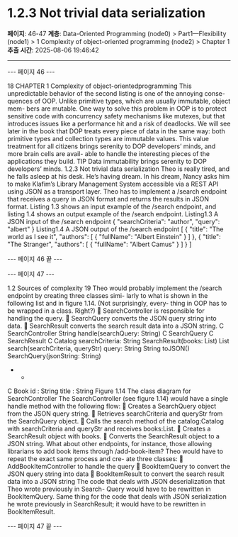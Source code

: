 # 1.2.3 Not trivial data serialization

**페이지**: 46-47
**계층**: Data-Oriented Programming (node0) > Part1—Flexibility (node1) > 1 Complexity of object-oriented programming (node2) > Chapter 1
**추출 시간**: 2025-08-06 19:46:42

---


--- 페이지 46 ---

18 CHAPTER 1 Complexity of object-orientedprogramming
This unpredictable behavior of the second listing is one of the annoying conse-
quences of OOP. Unlike primitive types, which are usually immutable, object mem-
bers are mutable. One way to solve this problem in OOP is to protect sensitive code
with concurrency safety mechanisms like mutexes, but that introduces issues like a
performance hit and a risk of deadlocks.
We will see later in the book that DOP treats every piece of data in the same way:
both primitive types and collection types are immutable values. This value treatment for
all citizens brings serenity to DOP developers’ minds, and more brain cells are avail-
able to handle the interesting pieces of the applications they build.
TIP Data immutability brings serenity to DOP developers’ minds.
1.2.3 Not trivial data serialization
Theo is really tired, and he falls asleep at his desk. He’s having dream. In his dream, Nancy
asks him to make Klafim’s Library Management System accessible via a REST API using
JSON as a transport layer. Theo has to implement a /search endpoint that receives a
query in JSON format and returns the results in JSON format. Listing 1.3 shows an input
example of the /search endpoint, and listing 1.4 shows an output example of the /search
endpoint.
Listing1.3 A JSON input of the /search endpoint
{
"searchCriteria": "author",
"query": "albert"
}
Listing1.4 A JSON output of the /search endpoint
[
{
"title": "The world as I see it",
"authors": [
{
"fullName": "Albert Einstein"
}
]
},
{
"title": "The Stranger",
"authors": [
{
"fullName": "Albert Camus"
}
]
}
]

--- 페이지 46 끝 ---


--- 페이지 47 ---

1.2 Sources of complexity 19
Theo would probably implement the /search endpoint by creating three classes simi-
larly to what is shown in the following list and in figure 1.14. (Not surprisingly, every-
thing in OOP has to be wrapped in a class. Right?)
 SearchController is responsible for handling the query.
 SearchQuery converts the JSON query string into data.
 SearchResult converts the search result data into a JSON string.
C SearchController
String handle(searchQuery: String)
C SearchQuery
C SearchResult
C Catalog
searchCriteria: String
SearchResult(books: List<Book>)
List<Book> search(searchCriteria, queryStr) query: String
String toJSON()
SearchQuery(jsonString: String)
* *
C Book
id : String
title : String
Figure 1.14 The class diagram for SearchController
The SearchController (see figure 1.14) would have a single handle method with the
following flow:
 Creates a SearchQuery object from the JSON query string.
 Retrieves searchCriteria and queryStr from the SearchQuery object.
 Calls the search method of the catalog:Catalog with searchCriteria and
queryStr and receives books:List<Book>.
 Creates a SearchResult object with books.
 Converts the SearchResult object to a JSON string.
What about other endpoints, for instance, those allowing librarians to add book items
through /add-book-item? Theo would have to repeat the exact same process and cre-
ate three classes:
 AddBookItemController to handle the query
 BookItemQuery to convert the JSON query string into data
 BookItemResult to convert the search result data into a JSON string
The code that deals with JSON deserialization that Theo wrote previously in Search-
Query would have to be rewritten in BookItemQuery. Same thing for the code that
deals with JSON serialization he wrote previously in SearchResult; it would have to be
rewritten in BookItemResult.

--- 페이지 47 끝 ---
